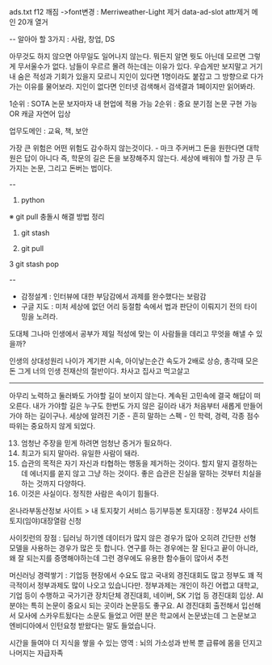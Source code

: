 
ads.txt
f12 깨짐 ->font변경 : Merriweather-Light 제거
data-ad-slot attr제거
메인 20개 열거 

--
알아아 할 3가지 : 사람, 창업, DS

아무것도 하지 않으면 아무일도 일어나지 않는다.
뭐든지 알면 뭣도 아닌데 모르면 그렇게 무서울수가 없다.
남들이 우르르 몰려 하는데는 이유가 있다. 우습게만 보지말고 거기 내 숨은 적성과 기회가 있을지 모르니 지인이 있다면 1명이라도 붙잡고 그 방향으로 다가가는 이유를 물어보라. 지인이 없다면 인터넷 검색해서 검색결과 1페이지만 읽어봐라.


1순위 : SOTA 논문 보자마자 내 현업에 적용 가능
2순위 : 중요 분기점 논문 구현 가능 OR 캐글 자연어 입상


업무도메인 : 교육, 책, 보안


가장 큰 위험은 어떤 위험도 감수하지 않는것이다. - 마크 주커버그
돈을 원한다면 대학원은 답이 아니다 즉, 학문의 길은 돈을 보장해주지 않는다.
세상에 배워야 할 가장 큰 두가지는 논문, 그리고 돈버는 법이다.


-- 
1. python

※ git pull 충돌시 해결 방법 정리

1. git stash

2. git pull

3 git stash pop

--

- 감정설계 : 인터뷰에 대한 부담감에서 과제를 완수했다는 보람감
- 구글 지도 : 미처 세상에 없던 어리 둥절함 속에서 법과 판단이 이뤄지기 전의 타이밍을 노려라.

도대체 그나마 인생에서 공부가 제일 적성에 맞는 이 사람들을 데리고 무엇을 해낼 수 있을까?

인생의 상대성원리 
나이가 계기판 시속, 아이낳는순간 속도가 2배로 상승, 
총각때 모은돈 그게 너의 인생 전재산의 절반이다. 차사고 집사고 먹고살고 


---

아무리 노력하고 둘러봐도 가야할 길이 보이지 않는다. 계속된 고민속에 결국 해답이 떠오른다. 내가 가야할 길은 누구도 한번도 가지 않은 길이라 내가 처음부터 새롭게 만들어가야 하는 길이구나. 세상에 알려진 기준 - 흔히 말하는 스펙 - 인 학력, 경력, 각종 점수 따위는 중요하지 않게 되었다.


13) 엄청난 주장을 믿게 하려면 엄청난 증거가 필요하다.
16) 최고가 되지 말아라. 유일한 사람이 돼라.
19) 습관의 목적은 자기 자신과 타협하는 행동을 제거하는 것이다. 할지 말지 결정하는데 에너지를 쏟지 않고 그냥 하는 것이다. 좋은 습관은 진실을 말하는 것부터 치실을 하는 것까지 다양하다.
37) 이것은 사실이다. 정직한 사람은 속이기 힘들다.

온나라부동산정보 사이트 > 내 토지찾기 서비스
등기부등본
토지대장 : 정부24 사이트 토지(임야)대장열람 신청

사이킷런의 장점 : 
딥러닝 하기엔 데이터가 많지 않은 경우가 많아 오히려 간단한 선형 모델을 사용하는 경우가 많은 듯 합니다.
연구를 하는 경우에는 잘 된다고 끝이 아니라, 왜 잘 되는지를 증명해야하는데 그런 경우에도 유용한 함수들이 많아서 추천

머신러닝 경력쌓기 : 
기업등 현장에서 수요도 많고 
국내외 경진대회도 많고 
정부도 꽤 적극적이서 정부과제도 많이 나오고 있습니다만.
정부과제는 개인이 하긴 어렵고 대학교, 기업 등이 수행하고
국가기관 장치단체 경진대회, 네이버, SK 기업 등 경진대회 입상.
AI 분야는 특히 논문이 중요시 되는 곳이라 논문등도 좋구요. 
AI 경진대회 출전해서 입선해서 모사에 스카우트됬다는 소문도 들었고
어떤 분은 학교에서 논문냈는데 그 논문보고 엔비디아에서 인턴요청 받왔다는 말도 들었습니다.


시간을 들여야 더 지식을 쌓을 수 있는 영역 : 뇌의 가소성과 반복 뿐
급류에 몸을 던지고 나머지는 자급자족


